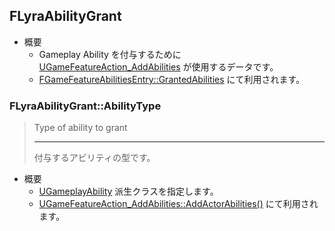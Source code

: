 ## FLyraAbilityGrant

* 概要
	* Gameplay Ability を付与するために [UGameFeatureAction_AddAbilities] が使用するデータです。
	* [FGameFeatureAbilitiesEntry::GrantedAbilities] にて利用されます。

### FLyraAbilityGrant::AbilityType

> Type of ability to grant
> 
> ----
> 付与するアビリティの型です。

* 概要
	* [UGameplayAbility] 派生クラスを指定します。
	* [UGameFeatureAction_AddAbilities::AddActorAbilities()] にて利用されます。



<!--- ページ内のリンク --->

<!--- 自前の画像へのリンク --->

<!--- generated --->
[FGameFeatureAbilitiesEntry::GrantedAbilities]: ../../Lyra/GameFeature/FGameFeatureAbilitiesEntry.md#fgamefeatureabilitiesentrygrantedabilities
[UGameFeatureAction_AddAbilities]: ../../Lyra/GameFeature/UGameFeatureAction_AddAbilities.md#ugamefeatureaction_addabilities
[UGameFeatureAction_AddAbilities::AddActorAbilities()]: ../../Lyra/GameFeature/UGameFeatureAction_AddAbilities.md#ugamefeatureaction_addabilitiesaddactorabilities
[UGameplayAbility]: ../../UE/GameplayAbility/UGameplayAbility.md#ugameplayability
